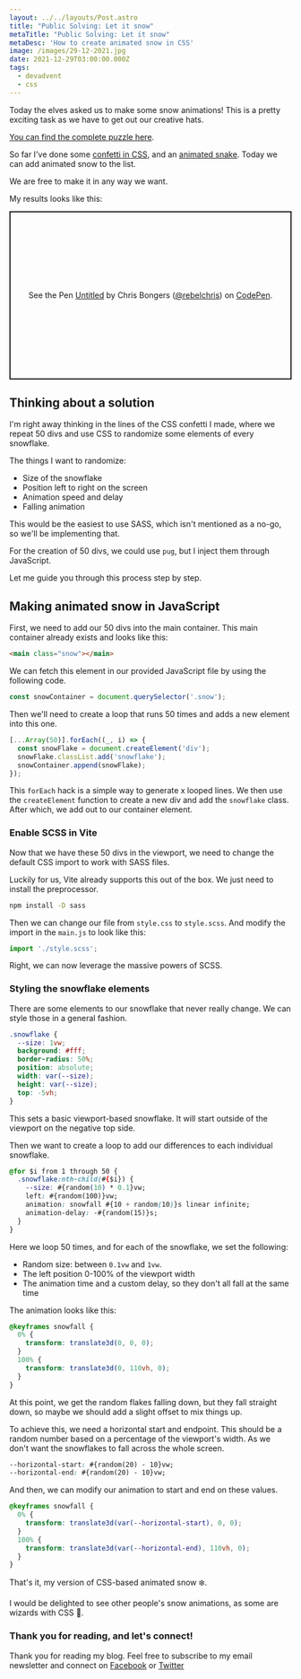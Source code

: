```yaml
---
layout: ../../layouts/Post.astro
title: "Public Solving: Let it snow"
metaTitle: "Public Solving: Let it snow"
metaDesc: 'How to create animated snow in CSS'
image: /images/29-12-2021.jpg
date: 2021-12-29T03:00:00.000Z
tags:
  - devadvent
  - css
---
```

Today the elves asked us to make some snow animations!
This is a pretty exciting task as we have to get out our creative hats.

[You can find the complete puzzle here](https://github.com/devadvent/puzzle-19).

So far I've done some [confetti in CSS](https://daily-dev-tips.com/posts/happy-birthday-confetti-animation/), and an [animated snake](https://daily-dev-tips.com/posts/css-animated-snake/).
Today we can add animated snow to the list.

We are free to make it in any way we want.

My results looks like this:

<p class="codepen" data-height="300" data-default-tab="html,result" data-slug-hash="gOGRzJq" data-user="rebelchris" style="height: 300px; box-sizing: border-box; display: flex; align-items: center; justify-content: center; border: 2px solid; margin: 1em 0; padding: 1em;">
  <span>See the Pen <a href="https://codepen.io/rebelchris/pen/gOGRzJq">
  Untitled</a> by Chris Bongers (<a href="https://codepen.io/rebelchris">@rebelchris</a>)
  on <a href="https://codepen.io">CodePen</a>.</span>
</p>
<script async defer src="https://cpwebassets.codepen.io/assets/embed/ei.js"></script>

## Thinking about a solution

I'm right away thinking in the lines of the CSS confetti I made, where we repeat 50 divs and use CSS to randomize some elements of every snowflake.

The things I want to randomize:

- Size of the snowflake
- Position left to right on the screen
- Animation speed and delay
- Falling animation

This would be the easiest to use SASS, which isn't mentioned as a no-go, so we'll be implementing that.

For the creation of 50 divs, we could use `pug`, but I inject them through JavaScript.

Let me guide you through this process step by step.

## Making animated snow in JavaScript

First, we need to add our 50 divs into the main container.
This main container already exists and looks like this:

```html
<main class="snow"></main>
```

We can fetch this element in our provided JavaScript file by using the following code.

```js
const snowContainer = document.querySelector('.snow');
```

Then we'll need to create a loop that runs 50 times and adds a new element into this one.

```js
[...Array(50)].forEach((_, i) => {
  const snowFlake = document.createElement('div');
  snowFlake.classList.add('snowflake');
  snowContainer.append(snowFlake);
});
```

This `forEach` hack is a simple way to generate x looped lines.
We then use the `createElement` function to create a new div and add the `snowflake` class.
After which, we add out to our container element.

### Enable SCSS in Vite

Now that we have these 50 divs in the viewport, we need to change the default CSS import to work with SASS files.

Luckily for us, Vite already supports this out of the box. We just need to install the preprocessor.

```bash
npm install -D sass
```

Then we can change our file from `style.css` to `style.scss`.
And modify the import in the `main.js` to look like this:

```js
import './style.scss';
```

Right, we can now leverage the massive powers of SCSS.

### Styling the snowflake elements

There are some elements to our snowflake that never really change.
We can style those in a general fashion.

```css
.snowflake {
  --size: 1vw;
  background: #fff;
  border-radius: 50%;
  position: absolute;
  width: var(--size);
  height: var(--size);
  top: -5vh;
}
```

This sets a basic viewport-based snowflake.
It will start outside of the viewport on the negative top side.

Then we want to create a loop to add our differences to each individual snowflake.

```css
@for $i from 1 through 50 {
  .snowflake:nth-child(#{$i}) {
    --size: #{random(10) * 0.1}vw;
    left: #{random(100)}vw;
    animation: snowfall #{10 + random(10)}s linear infinite;
    animation-delay: -#{random(15)}s;
  }
}
```

Here we loop 50 times, and for each of the snowflake, we set the following:

- Random size: between `0.1vw` and `1vw`.
- The left position 0-100% of the viewport width
- The animation time and a custom delay, so they don't all fall at the same time

The animation looks like this:

```css
@keyframes snowfall {
  0% {
    transform: translate3d(0, 0, 0);
  }
  100% {
    transform: translate3d(0, 110vh, 0);
  }
}
```

At this point, we get the random flakes falling down, but they fall straight down, so maybe we should add a slight offset to mix things up.

To achieve this, we need a horizontal start and endpoint.
This should be a random number based on a percentage of the viewport's width.
As we don't want the snowflakes to fall across the whole screen.

```css
--horizontal-start: #{random(20) - 10}vw;
--horizontal-end: #{random(20) - 10}vw;
```

And then, we can modify our animation to start and end on these values.

```css
@keyframes snowfall {
  0% {
    transform: translate3d(var(--horizontal-start), 0, 0);
  }
  100% {
    transform: translate3d(var(--horizontal-end), 110vh, 0);
  }
}
```

That's it, my version of CSS-based animated snow ❄️.

I would be delighted to see other people's snow animations, as some are wizards with CSS 👀.

### Thank you for reading, and let's connect!

Thank you for reading my blog. Feel free to subscribe to my email newsletter and connect on [Facebook](https://www.facebook.com/DailyDevTipsBlog) or [Twitter](https://twitter.com/DailyDevTips1)
